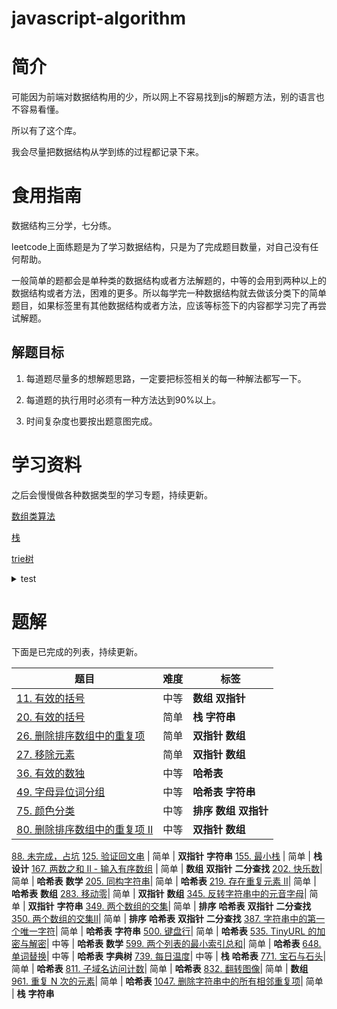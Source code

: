 <!--
 * @File: 
 * @Author: 张宏亮 - zhl@xiaoniren.cn
 * @Date: 2019-07-18 10:31:22
 * @LastEditors: 张宏亮<hongliang@yunshan.net>
 * @LastEditTime: 2019-09-23 00:10:56
 * @Description: file content
 * @Versions: 1.0.0
 -->
# javascript-algorithm

# 简介

可能因为前端对数据结构用的少，所以网上不容易找到js的解题方法，别的语言也不容易看懂。

所以有了这个库。

我会尽量把数据结构从学到练的过程都记录下来。

# 食用指南
数据结构三分学，七分练。

leetcode上面练题是为了学习数据结构，只是为了完成题目数量，对自己没有任何帮助。

一般简单的题都会是单种类的数据结构或者方法解题的，中等的会用到两种以上的数据结构或者方法，困难的更多。所以每学完一种数据结构就去做该分类下的简单题目，如果标签里有其他数据结构或者方法，应该等标签下的内容都学习完了再尝试解题。

## 解题目标

1. 每道题尽量多的想解题思路，一定要把标签相关的每一种解法都写一下。

2. 每道题的执行用时必须有一种方法达到90%以上。

3. 时间复杂度也要按出题意图完成。


# 学习资料

之后会慢慢做各种数据类型的学习专题，持续更新。


[数组类算法](https://github.com/zhl1232/javascript-algorithm/tree/master/section/Array.md)

[栈](https://github.com/zhl1232/javascript-algorithm/tree/master/section/Stack.md)

[trie树](https://github.com/zhl1232/javascript-algorithm/tree/master/section/Trie.md)

<details>
<summary>test</summary>
标签测试
</details>


# 题解

下面是已完成的列表，持续更新。

题目 | 难度 | 标签
-------------|---|---
[11. 有效的括号](https://github.com/zhl1232/javascript-algorithm/tree/master/solve-problems/11.md) | 中等 | **数组** **双指针**
[20. 有效的括号](https://github.com/zhl1232/javascript-algorithm/tree/master/solve-problems/20.md) | 简单 | **栈** **字符串**
[26. 删除排序数组中的重复项](https://github.com/zhl1232/javascript-algorithm/tree/master/solve-problems/26.md) | 简单 | **双指针** **数组**
[27. 移除元素](https://github.com/zhl1232/javascript-algorithm/tree/master/solve-problems/27.md) | 简单 | **双指针** **数组**
[36. 有效的数独](https://github.com/zhl1232/javascript-algorithm/tree/master/solve-problems/36.md) | 中等 | **哈希表**
[49. 字母异位词分组](https://github.com/zhl1232/javascript-algorithm/tree/master/solve-problems/49.md) | 中等 | **哈希表** **字符串**
[75. 颜色分类](https://github.com/zhl1232/javascript-algorithm/tree/master/solve-problems/75.md) | 中等 | **排序** **数组** **双指针**
[80. 删除排序数组中的重复项 II](https://github.com/zhl1232/javascript-algorithm/tree/master/solve-problems/80.md) | 中等 | **双指针** **数组**
[88. 未完成，占坑](https://github.com/zhl1232/javascript-algorithm/tree/master/solve-problems/88.md)
[125. 验证回文串](https://github.com/zhl1232/javascript-algorithm/tree/master/solve-problems/125.md) | 简单 | **双指针** **字符串**
[155. 最小栈](https://github.com/zhl1232/javascript-algorithm/tree/master/solve-problems/155.md) | 简单 | **栈** **设计**
[167. 两数之和 II - 输入有序数组](https://github.com/zhl1232/javascript-algorithm/tree/master/solve-problems/167.md) | 简单 | **数组** **双指针** **二分查找**
[202. 快乐数](https://github.com/zhl1232/javascript-algorithm/tree/master/solve-problems/202.md)| 简单 | **哈希表** **数学**
[205. 同构字符串](https://github.com/zhl1232/javascript-algorithm/tree/master/solve-problems/205.md)| 简单 | **哈希表**
[219. 存在重复元素 II](https://github.com/zhl1232/javascript-algorithm/tree/master/solve-problems/219.md)| 简单 | **哈希表** **数组**
[283. 移动零](https://github.com/zhl1232/javascript-algorithm/tree/master/solve-problems/283.md)| 简单 | **双指针** **数组**
[345. 反转字符串中的元音字母](https://github.com/zhl1232/javascript-algorithm/tree/master/solve-problems/345.md)| 简单 | **双指针** **字符串**
[349. 两个数组的交集](https://github.com/zhl1232/javascript-algorithm/tree/master/solve-problems/349.md)| 简单 | **排序** **哈希表** **双指针** **二分查找**
[350. 两个数组的交集II](https://github.com/zhl1232/javascript-algorithm/tree/master/solve-problems/350.md)| 简单 | **排序** **哈希表** **双指针** **二分查找**
[387. 字符串中的第一个唯一字符](https://github.com/zhl1232/javascript-algorithm/tree/master/solve-problems/387.md)| 简单 | **哈希表** **字符串** 
[500. 键盘行](https://github.com/zhl1232/javascript-algorithm/tree/master/solve-problems/500.md)| 简单 | **哈希表**
[535. TinyURL 的加密与解密](https://github.com/zhl1232/javascript-algorithm/tree/master/solve-problems/535.md)| 中等 | **哈希表** **数学**
[599. 两个列表的最小索引总和](https://github.com/zhl1232/javascript-algorithm/tree/master/solve-problems/599.md)| 简单 | **哈希表**
[648. 单词替换](https://github.com/zhl1232/javascript-algorithm/tree/master/solve-problems/648.md)| 中等 | **哈希表** **字典树**
[739. 每日温度](https://github.com/zhl1232/javascript-algorithm/tree/master/solve-problems/739.md)| 中等 | **栈** **哈希表**
[771. 宝石与石头](https://github.com/zhl1232/javascript-algorithm/tree/master/solve-problems/771.md)| 简单 | **哈希表**
[811. 子域名访问计数](https://github.com/zhl1232/javascript-algorithm/tree/master/solve-problems/811.md)| 简单 | **哈希表**
[832. 翻转图像](https://github.com/zhl1232/javascript-algorithm/tree/master/solve-problems/599.md)| 简单 | **数组**
[961. 重复 N 次的元素](https://github.com/zhl1232/javascript-algorithm/tree/master/solve-problems/961.md)| 简单 | **哈希表**
[1047. 删除字符串中的所有相邻重复项](https://github.com/zhl1232/javascript-algorithm/tree/master/solve-problems/961.md)| 简单 | **栈** **字符串**
